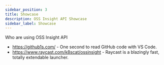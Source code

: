 ```yaml
---
sidebar_position: 3
title: Showcase
description: OSS Insight API Showcase
sidebar_label: Showcase
---
```



Who are using OSS Insight API

* https://github1s.com/ - One second to read GitHub code with VS Code.
* https://www.raycast.com/k8scat/ossinsight - Raycast is a blazingly fast, totally extendable launcher.
